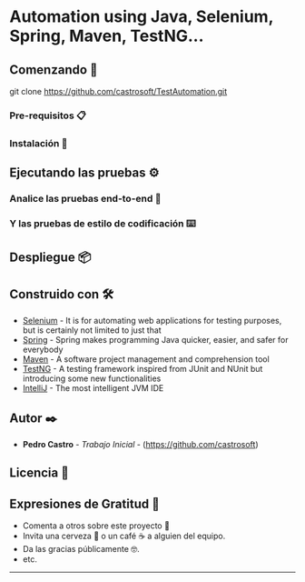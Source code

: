 # Automation using Java, Selenium, Spring, Maven, TestNG...


## Comenzando 🚀

git clone https://github.com/castrosoft/TestAutomation.git

### Pre-requisitos 📋


### Instalación 🔧


## Ejecutando las pruebas ⚙️


### Analice las pruebas end-to-end 🔩


### Y las pruebas de estilo de codificación ⌨️


## Despliegue 📦


## Construido con 🛠️


* [Selenium](https://www.selenium.dev/) - It is for automating web applications for testing purposes, but is certainly not limited to just that
* [Spring](https://spring.io/) - Spring makes programming Java quicker, easier, and safer for everybody
* [Maven](https://maven.apache.org/) -  A software project management and comprehension tool
* [TestNG](https://testng.org) - A testing framework inspired from JUnit and NUnit but introducing some new functionalities
* [IntelliJ](https://www.jetbrains.com/idea/) - The most intelligent JVM IDE

## Autor ✒️


* **Pedro Castro** - *Trabajo Inicial* - (https://github.com/castrosoft)

## Licencia 📄

## Expresiones de Gratitud 🎁

* Comenta a otros sobre este proyecto 📢
* Invita una cerveza 🍺 o un café ☕ a alguien del equipo. 
* Da las gracias públicamente 🤓.
* etc.



---
